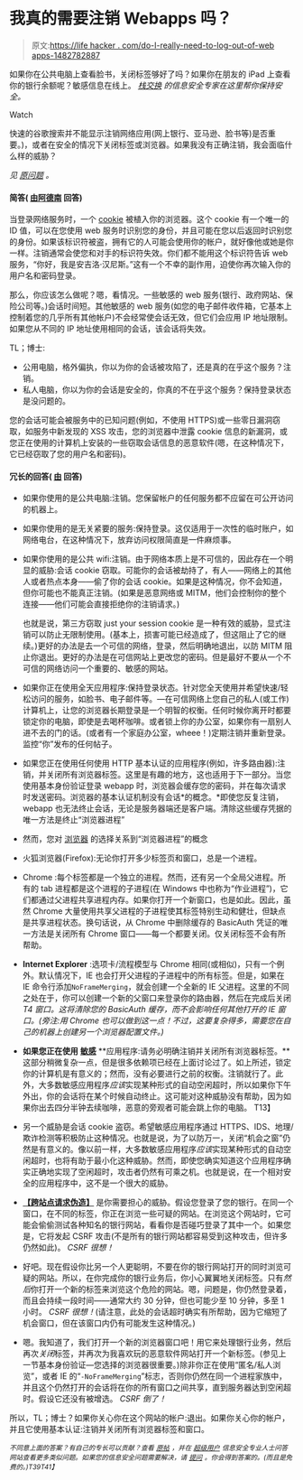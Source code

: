 # 我真的需要注销 Webapps 吗？

> 原文:[https://life hacker . com/do-I-really-need-to-log-out-of-web apps-1482782887](https://lifehacker.com/do-i-really-need-to-log-out-of-webapps-1482782887)

如果你在公共电脑上查看脸书，关闭标签够好了吗？如果你在朋友的 iPad 上查看你的银行余额呢？敏感信息在线上。 [*栈交换*](http://superuser.com/?utm_source=lifehacker&utm_medium=syndication&utm_campaign=crowdhacker&utm_content=security-96) *的信息安全专家在这里帮你保持安全。*

Watch

快速的谷歌搜索并不能显示注销网络应用(网上银行、亚马逊、脸书等)是否重要。)，或者在安全的情况下关闭标签或浏览器。如果我没有正确注销，我会面临什么样的威胁？

*见* [*原问题*](http://security.stackexchange.com/q/43809/16032?utm_source=lifehacker&utm_medium=syndication&utm_campaign=crowdhacker&utm_content=security-96) *。*

#### 简答( [由阿德南](http://security.stackexchange.com/a/43813/16228?utm_source=lifehacker&utm_medium=syndication&utm_campaign=crowdhacker&utm_content=security-96) 回答)

当登录网络服务时，一个 [cookie](https://lifehacker.com/fact-and-fiction-the-truth-about-browser-cookies-5461114) 被植入你的浏览器。这个 cookie 有一个唯一的 ID 值，可以在您使用 web 服务时识别您的身份，并且可能在您以后返回时识别您的身份。如果该标识符被盗，拥有它的人可能会使用你的帐户，就好像他或她是你一样。注销通常会使您和对手的标识符失效。你们都不能用这个标识符告诉 web 服务，“你好，我是安吉洛·汉尼斯。”这有一个不幸的副作用，迫使你再次输入你的用户名和密码登录。

那么，你应该怎么做呢？嗯，看情况。一些敏感的 web 服务(银行、政府网站、保险公司等。)会话时间短。其他敏感的 web 服务(如您的电子邮件收件箱，它基本上控制着您的几乎所有其他帐户)不会经常使会话无效，但它们会应用 IP 地址限制。如果您从不同的 IP 地址使用相同的会话，该会话将失效。

TL；博士:

*   公用电脑，格外偏执，你以为你的会话被攻陷了，还是真的在乎这个服务？注销。
*   私人电脑，你以为你的会话是安全的，你真的不在乎这个服务？保持登录状态是没问题的。

您的会话可能会被服务中的已知问题(例如，不使用 HTTPS)或一些零日漏洞窃取，如服务中新发现的 XSS 攻击，您的浏览器中泄露 cookie 信息的新漏洞，或您正在使用的计算机上安装的一些窃取会话信息的恶意软件(嗯，在这种情况下，它已经窃取了您的用户名和密码)。

#### 冗长的回答( [由](http://security.stackexchange.com/a/43839/33?utm_source=lifehacker&utm_medium=syndication&utm_campaign=crowdhacker&utm_content=security-96) 回答)

*   如果你使用的是公共电脑:注销。您保留帐户的任何服务都不应留在可公开访问的机器上。
*   如果你使用的是无关紧要的服务:保持登录。这仅适用于一次性的临时账户，如网络电台，在这种情况下，放弃访问权限简直是一件麻烦事。
*   如果你使用的是公共 wifi:注销。由于网络本质上是不可信的，因此存在一个明显的威胁:会话 cookie 窃取。可能你的会话被劫持了，有人——网络上的其他人或者热点本身——偷了你的会话 cookie。如果是这种情况，你不会知道，但你可能也不能真正注销。(如果是恶意网络或 MITM，他们会控制你的整个连接——他们可能会直接拒绝你的注销请求。)

    也就是说，第三方窃取 just your session cookie 是一种有效的威胁，显式注销可以防止无限制使用。(基本上，损害可能已经造成了，但这阻止了它的继续。)更好的办法是去一个可信的网络，登录，然后明确地退出，以防 MITM 阻止你退出。更好的办法是在可信网站上更改您的密码。但是最好不要从一个不可信的网络访问一个重要的、敏感的网站。
*   如果你正在使用全天应用程序:保持登录状态。针对您全天使用并希望快速/轻松访问的服务，如脸书、电子邮件等。—在可信网络上您自己的私人(或工作)计算机上，让您的浏览器长期登录是一个明智的权衡。任何时候你离开时都要锁定你的电脑，即使是去喝杯咖啡。或者锁上你的办公室，如果你有一扇别人进不去的门的话。(或者有一个家庭办公室，wheee！)定期注销并重新登录。监控“你”发布的任何帖子。
*   如果您正在使用任何使用 HTTP 基本认证的应用程序(例如，许多路由器):注销，并关闭所有浏览器标签。这里是有趣的地方，这也适用于下一部分。当您使用基本身份验证登录 webapp 时，浏览器会缓存您的密码，并在每次请求时发送密码。浏览器的基本认证机制没有会话*的概念。*即使您反复注销，webapp 也无法终止会话，无论是服务器端还是客户端。清除这些缓存凭据的唯一方法是终止“浏览器进程”

*   然而，您对 [浏览器](https://lifehacker.com/the-best-browser-extensions-that-protect-your-privacy-479408034) 的选择关系到“浏览器进程”的概念
*   火狐浏览器(Firefox):无论你打开多少标签页和窗口，总是一个进程。
*   Chrome :每个标签都是一个独立的进程。然而，还有另一个全局父进程。所有的 tab 进程都是这个进程的子进程(在 Windows 中也称为“作业进程”)，它们都通过父进程共享进程内存。如果你打开一个新窗口，也是如此。因此，虽然 Chrome 大量使用共享父进程的子进程使其标签特别生动和健壮，但缺点是共享进程状态。换句话说，从 Chrome 中删除缓存的 BasicAuth 凭证的唯一方法是关闭所有 Chrome 窗口——每一个都要关闭。仅关闭标签不会有所帮助。
*   **Internet Explorer** :选项卡/流程模型与 Chrome 相同(或相似)，只有一个例外。默认情况下，IE 也会打开父进程的子进程中的所有标签。但是，如果在 IE 命令行添加`NoFrameMerging`，就会创建一个全新的 IE 父进程。这里的不同之处在于，你可以创建一个新的父窗口来登录你的路由器，然后在完成后关闭*T4 窗口。这将清除您的 BasicAuth 缓存，而不会影响任何其他打开的 IE 窗口。(旁注:用 Chrome 也可以做到这一点！不过，这要复杂得多，需要您在自己的机器上创建另一个浏览器配置文件。)*
*   **如果您正在使用** [**敏感**](http://lifehacker.com/keep-sensitive-info-out-of-your-chat-logs-and-email-5857166) **应用程序:请务必明确注销并关闭所有浏览器标签。**这部分稍微复杂一点，但是很多依赖项已经在上面讨论过了。如上所述，锁定你的计算机是有意义的；然而，没有必要进行之前的权衡。注销就行了。此外，大多数敏感应用程序*应该*实现某种形式的自动空闲超时，所以如果你下午外出，你的会话将在某个时候自动终止。这可能对这种威胁没有帮助，因为如果你出去四分半钟去续咖啡，恶意的旁观者可能会跳上你的电脑。
    T13】
*   另一个威胁是会话 cookie 盗窃。希望敏感应用程序通过 HTTPS、IDS、地理/欺诈检测等积极防止这种情况。也就是说，为了以防万一，关闭“机会之窗”仍然是有意义的。像以前一样，大多数敏感应用程序*应该*实现某种形式的自动空闲超时，也将有助于最小化这种威胁。然而，即使您确实知道这个应用程序确实正确地实现了空闲超时，攻击者仍然有可乘之机。也就是说，在一个相对安全的应用程序中，这不是一个很大的威胁。
*   [**【跨站点请求伪造】**](https://www.owasp.org/index.php/Cross-Site_Request_Forgery_%28CSRF%29) 是你需要担心的威胁。假设您登录了您的银行。在同一个窗口，在不同的标签，你正在浏览一些可疑的网站。在浏览这个网站时，它可能会偷偷测试各种知名的银行网站，看看你是否碰巧登录了其中一个。如果您是，它将发起 CSRF 攻击(不是所有的银行网站都容易受到这种攻击，但许多仍然如此)。 *CSRF 很想！*
*   好吧。现在假设你比另一个人更聪明，不要在你的银行网站打开的同时浏览可疑的网站。所以，在你完成你的银行业务后，你小心翼翼地关闭标签。只有*然后*你打开一个新的标签来浏览这个危险的网站。嗯，问题是，你仍然登录着，而且会持续一段时间——通常大约 30 分钟，但也可能少至 10 分钟，多至 1 小时。 *CSRF 很想！*(请注意，此处的会话超时确实有所帮助，因为它缩短了机会窗口，但在该窗口内仍有可能发生这种情况。)
*   嗯。我知道了，我们打开一个新的浏览器窗口吧！用它来处理银行业务，然后再次*关闭*标签，并再次为我喜欢玩的恶意软件网站打开一个新标签。(参见上一节基本身份验证—您选择的浏览器很重要。)除非你正在使用“匿名/私人浏览”，或者 IE 的“`-NoFrameMerging`”标志，否则你仍然在同一个进程家族中，并且这个仍然打开的会话将在你的所有窗口之间共享，直到服务器达到空闲超时。假设它还没有被增选。 *CSRF 倒了！*

所以，TL；博士？如果你关心你在这个网站的帐户:退出。如果你关心你的帐户，并且它使用基本认证:注销并关闭所有浏览器标签和窗口。

<small>*不同意上面的答案？有自己的专长可以贡献？查看*</small> [<small>*原帖*</small>](http://security.stackexchange.com/q/43809/16032?utm_source=lifehacker&utm_medium=syndication&utm_campaign=crowdhacker&utm_content=security-96) <small>*，并在*</small> [<small>*超级用户*</small>](http://security.stackexchange.com/?utm_source=lifehacker&utm_medium=syndication&utm_campaign=crowdhacker&utm_content=security-96) <small>*信息安全专业人士问答网站查看更多类似问题。如果您的信息安全问题需要解决，请*</small> [<small>*提问*</small>](http://security.stackexchange.com/questions/ask?utm_source=lifehacker&utm_medium=syndication&utm_campaign=crowdhacker&utm_content=security-96) <small>*。你会得到答案的。(而且是免费的。)*T39*T41】*</small>
